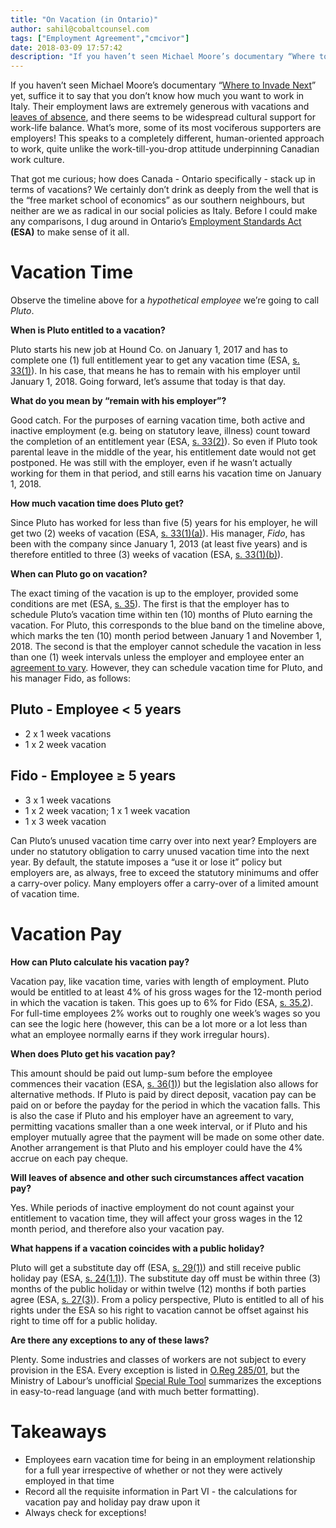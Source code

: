 ```yaml
---
title: "On Vacation (in Ontario)"
author: sahil@cobaltcounsel.com
tags: ["Employment Agreement","cmcivor"]
date: 2018-03-09 17:57:42
description: "If you haven’t seen Michael Moore’s documentary “Where to Invade Next” yet, suffice it to say that you don’t know how much you want to work in Italy. Their employment laws are extremely generous with..."
---
```


If you haven’t seen Michael Moore’s documentary “[Where to Invade Next](https://www.youtube.com/watch?v=1KeAZho8TKo)” yet, suffice it to say that you don’t know how much you want to work in Italy. Their employment laws are extremely generous with vacations and [leaves of absence](http://blog.clausehound.com), and there seems to be widespread cultural support for work-life balance. What’s more, some of its most vociferous supporters are employers! This speaks to a completely different, human-oriented approach to work, quite unlike the work-till-you-drop attitude underpinning Canadian work culture.

That got me curious; how does Canada - Ontario specifically - stack up in terms of vacations? We certainly don’t drink as deeply from the well that is the “free market school of economics” as our southern neighbours, but neither are we as radical in our social policies as Italy. Before I could make any comparisons, I dug around in Ontario’s [Employment Standards Act](https://www.ontario.ca/laws/statute/00e41) **(ESA)** to make sense of it all.

# Vacation Time

Observe the timeline above for a *hypothetical employee* we’re going to call *Pluto*.

**When is Pluto entitled to a vacation?**

Pluto starts his new job at Hound Co. on January 1, 2017 and has to complete one (1) full entitlement year to get any vacation time (ESA, [s. 33(1)](https://www.ontario.ca/laws/statute/00e41#BK68)). In his case, that means he has to remain with his employer until January 1, 2018. Going forward, let’s assume that today is that day. 

**What do you mean by “remain with his employer”?**

Good catch. For the purposes of earning vacation time, both active and inactive employment (e.g. being on statutory leave, illness) count toward the completion of an entitlement year (ESA, [s. 33(2)](https://www.ontario.ca/laws/statute/00e41#BK68)). So even if Pluto took parental leave in the middle of the year, his entitlement date would not get postponed. He was still with the employer, even if he wasn’t actually working for them in that period, and still earns his vacation time on January 1, 2018.

**How much vacation time does Pluto get?**

Since Pluto has worked for less than five (5) years for his employer, he will get two (2) weeks of vacation (ESA, [s. 33(1)(a)](https://www.ontario.ca/laws/statute/00e41#BK68)). His manager, *Fido*, has been with the company since January 1, 2013 (at least five years) and is therefore entitled to three (3) weeks of vacation (ESA, [s. 33(1)(b)](https://www.ontario.ca/laws/statute/00e41#BK68)).

**When can Pluto go on vacation?**

The exact timing of the vacation is up to the employer, provided some conditions are met (ESA, [s. 35](https://www.ontario.ca/laws/statute/00e41#BK70)). The first is that the employer has to schedule Pluto’s vacation time within ten (10) months of Pluto earning the vacation. For Pluto, this corresponds to the blue band on the timeline above, which marks the ten (10) month period between January 1 and November 1, 2018. The second is that the employer cannot schedule the vacation in less than one (1) week intervals unless the employer and employee enter an [agreement to vary](https://blog.clausehound.com/ontario-agreements-to-vary/). However, they can schedule vacation time for Pluto, and his manager Fido, as follows:

## Pluto - Employee < 5 years
- 2 x 1 week vacations
- 1 x 2 week vacation

## Fido - Employee ≥ 5 years
- 3 x 1 week vacations
- 1 x 2 week vacation; 1 x 1 week vacation
- 1 x 3 week vacation

Can Pluto’s unused vacation time carry over into next year? Employers are under no statutory obligation to carry unused vacation time into the next year. By default, the statute imposes a “use it or lose it” policy but employers are, as always, free to exceed the statutory minimums and offer a carry-over policy. Many employers offer a carry-over of a limited amount of vacation time.

# Vacation Pay

**How can Pluto calculate his vacation pay?** 

Vacation pay, like vacation time, varies with length of employment. Pluto would be entitled to at least 4% of his gross wages for the 12-month period in which the vacation is taken. This goes up to 6% for Fido (ESA, [s. 35.2](https://www.ontario.ca/laws/statute/00e41#BK72)). For full-time employees 2% works out to roughly one week’s wages so you can see the logic here (however, this can be a lot more or a lot less than what an employee normally earns if they work irregular hours).

**When does Pluto get his vacation pay?** 

This amount should be paid out lump-sum before the employee commences their vacation (ESA, [s. 36(1)](https://www.ontario.ca/laws/statute/00e41#BK73)) but the legislation also allows for alternative methods. If Pluto is paid by direct deposit, vacation pay can be paid on or before the payday for the period in which the vacation falls. This is also the case if Pluto and his employer have an agreement to vary, permitting vacations smaller than a one week interval, or if Pluto and his employer mutually agree that the payment will be made on some other date. Another arrangement is that Pluto and his employer could have the 4% accrue on each pay cheque.

**Will leaves of absence and other such circumstances affect vacation pay?** 

Yes. While periods of inactive employment do not count against your entitlement to vacation time, they will affect your gross wages in the 12 month period, and therefore also your vacation pay.

**What happens if a vacation coincides with a public holiday?** 

Pluto will get a substitute day off (ESA, [s. 29(1)](https://www.ontario.ca/laws/statute/00e41#BK63)) and still receive public holiday pay (ESA, [s. 24(1.1)](https://www.ontario.ca/laws/statute/00e41#BK58)). The substitute day off must be within three (3) months of the public holiday or within twelve (12) months if both parties agree (ESA, [s. 27(3)](https://www.ontario.ca/laws/statute/00e41#BK61)). From a policy perspective, Pluto is entitled to all of his rights under the ESA so his right to vacation cannot be offset against his right to time off for a public holiday.

**Are there any exceptions to any of these laws?** 

Plenty. Some industries and classes of workers are not subject to every provision in the ESA. Every exception is listed in [O.Reg 285/01](https://www.ontario.ca/laws/regulation/010285), but the Ministry of Labour’s unofficial [Special Rule Tool](https://www.ontario.ca/document/industries-and-jobs-exemptions-or-special-rules) summarizes the exceptions in easy-to-read language (and with much better formatting).

# Takeaways
- Employees earn vacation time for being in an employment relationship for a full year irrespective of whether or not they were actively employed in that time
- Record all the requisite information in Part VI -  the calculations for vacation pay and holiday pay draw upon it
- Always check for exceptions!
